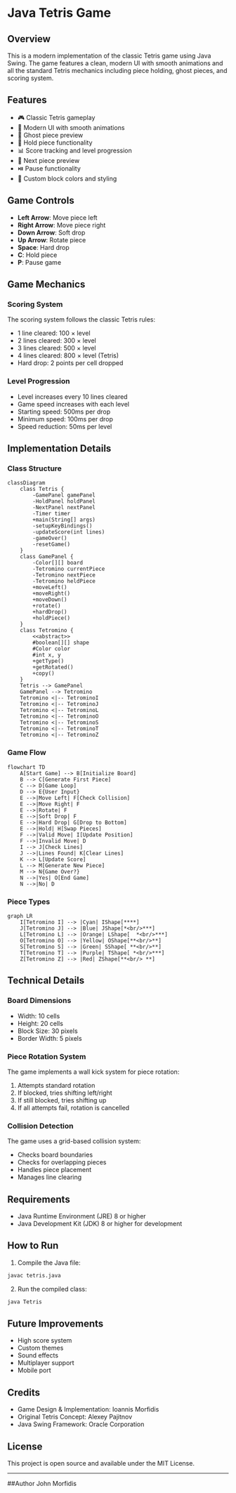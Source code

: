 # Java Tetris Game

## Overview
This is a modern implementation of the classic Tetris game using Java Swing. The game features a clean, modern UI with smooth animations and all the standard Tetris mechanics including piece holding, ghost pieces, and scoring system.

## Features
- 🎮 Classic Tetris gameplay
- 🎨 Modern UI with smooth animations
- 👻 Ghost piece preview
- 💾 Hold piece functionality
- 📊 Score tracking and level progression
- 🎯 Next piece preview
- ⏯️ Pause functionality
- 🎨 Custom block colors and styling

## Game Controls
- **Left Arrow**: Move piece left
- **Right Arrow**: Move piece right
- **Down Arrow**: Soft drop
- **Up Arrow**: Rotate piece
- **Space**: Hard drop
- **C**: Hold piece
- **P**: Pause game

## Game Mechanics

### Scoring System
The scoring system follows the classic Tetris rules:
- 1 line cleared: 100 × level
- 2 lines cleared: 300 × level
- 3 lines cleared: 500 × level
- 4 lines cleared: 800 × level (Tetris)
- Hard drop: 2 points per cell dropped

### Level Progression
- Level increases every 10 lines cleared
- Game speed increases with each level
- Starting speed: 500ms per drop
- Minimum speed: 100ms per drop
- Speed reduction: 50ms per level

## Implementation Details

### Class Structure
```mermaid
classDiagram
    class Tetris {
        -GamePanel gamePanel
        -HoldPanel holdPanel
        -NextPanel nextPanel
        -Timer timer
        +main(String[] args)
        -setupKeyBindings()
        -updateScore(int lines)
        -gameOver()
        -resetGame()
    }
    class GamePanel {
        -Color[][] board
        -Tetromino currentPiece
        -Tetromino nextPiece
        -Tetromino heldPiece
        +moveLeft()
        +moveRight()
        +moveDown()
        +rotate()
        +hardDrop()
        +holdPiece()
    }
    class Tetromino {
        <<abstract>>
        #boolean[][] shape
        #Color color
        #int x, y
        +getType()
        +getRotated()
        +copy()
    }
    Tetris --> GamePanel
    GamePanel --> Tetromino
    Tetromino <|-- TetrominoI
    Tetromino <|-- TetrominoJ
    Tetromino <|-- TetrominoL
    Tetromino <|-- TetrominoO
    Tetromino <|-- TetrominoS
    Tetromino <|-- TetrominoT
    Tetromino <|-- TetrominoZ
```

### Game Flow
```mermaid
flowchart TD
    A[Start Game] --> B[Initialize Board]
    B --> C[Generate First Piece]
    C --> D[Game Loop]
    D --> E{User Input}
    E -->|Move Left| F[Check Collision]
    E -->|Move Right| F
    E -->|Rotate| F
    E -->|Soft Drop| F
    E -->|Hard Drop| G[Drop to Bottom]
    E -->|Hold| H[Swap Pieces]
    F -->|Valid Move| I[Update Position]
    F -->|Invalid Move| D
    I --> J[Check Lines]
    J -->|Lines Found| K[Clear Lines]
    K --> L[Update Score]
    L --> M[Generate New Piece]
    M --> N{Game Over?}
    N -->|Yes| O[End Game]
    N -->|No| D
```

### Piece Types
```mermaid
graph LR
    I[Tetromino I] --> |Cyan| IShape[****]
    J[Tetromino J] --> |Blue| JShape[*<br/>***]
    L[Tetromino L] --> |Orange| LShape[  *<br/>***]
    O[Tetromino O] --> |Yellow| OShape[**<br/>**]
    S[Tetromino S] --> |Green| SShape[ **<br/>**]
    T[Tetromino T] --> |Purple| TShape[ *<br/>***]
    Z[Tetromino Z] --> |Red| ZShape[**<br/> **]
```

## Technical Details

### Board Dimensions
- Width: 10 cells
- Height: 20 cells
- Block Size: 30 pixels
- Border Width: 5 pixels

### Piece Rotation System
The game implements a wall kick system for piece rotation:
1. Attempts standard rotation
2. If blocked, tries shifting left/right
3. If still blocked, tries shifting up
4. If all attempts fail, rotation is cancelled

### Collision Detection
The game uses a grid-based collision system:
- Checks board boundaries
- Checks for overlapping pieces
- Handles piece placement
- Manages line clearing

## Requirements
- Java Runtime Environment (JRE) 8 or higher
- Java Development Kit (JDK) 8 or higher for development

## How to Run
1. Compile the Java file:
```bash
javac tetris.java
```
2. Run the compiled class:
```bash
java Tetris
```

## Future Improvements
- High score system
- Custom themes
- Sound effects
- Multiplayer support
- Mobile port

## Credits
- Game Design & Implementation: Ioannis Morfidis
- Original Tetris Concept: Alexey Pajitnov
- Java Swing Framework: Oracle Corporation

## License
This project is open source and available under the MIT License.

---
##Author
John Morfidis 
